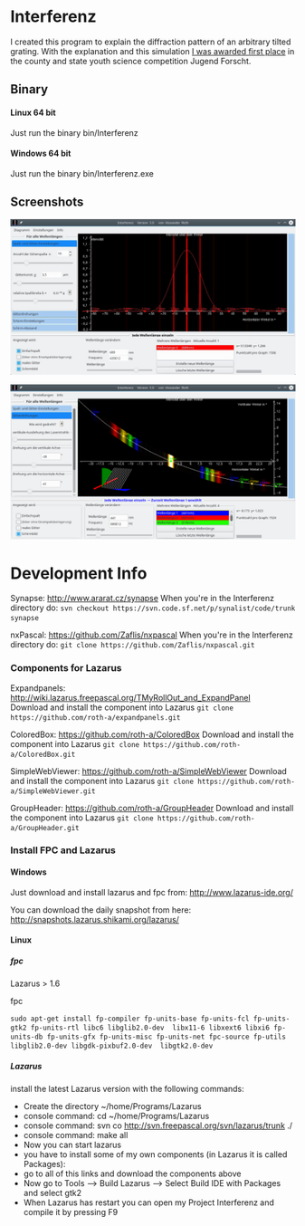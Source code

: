 # Interferenz

I created this program to explain the diffraction pattern of an arbitrary tilted grating. With the explanation and this simulation [I was awarded first place](http://www.jugend-forscht.de/projektdatenbank/simulation-der-interferenzbilder-am-n-fach-spalt.html) in the county and state youth science competition Jugend Forscht.

## Binary

#### Linux 64 bit
Just run the binary bin/Interferenz

#### Windows 64 bit
Just run the binary bin/Interferenz.exe 


## Screenshots

![](screenshot.jpg)

![](screenshot2.png)

# Development  Info

Synapse:  http://www.ararat.cz/synapse
  When you're in the Interferenz directory do:
  `svn checkout https://svn.code.sf.net/p/synalist/code/trunk synapse`

nxPascal:  https://github.com/Zaflis/nxpascal
  When you're in the Interferenz directory do:
  `git clone https://github.com/Zaflis/nxpascal.git`

### Components for Lazarus

Expandpanels:   http://wiki.lazarus.freepascal.org/TMyRollOut_and_ExpandPanel  
  Download and install the component into Lazarus
  `git clone https://github.com/roth-a/expandpanels.git`

ColoredBox:  https://github.com/roth-a/ColoredBox  Download and install the component into Lazarus
  `git clone https://github.com/roth-a/ColoredBox.git`

SimpleWebViewer: https://github.com/roth-a/SimpleWebViewer Download and install the component into Lazarus
  `git clone https://github.com/roth-a/SimpleWebViewer.git`
      
GroupHeader:  https://github.com/roth-a/GroupHeader    Download and install the component into Lazarus
  `git clone https://github.com/roth-a/GroupHeader.git`


### Install FPC and Lazarus 

#### Windows 
Just download and install lazarus and fpc from:	http://www.lazarus-ide.org/

You can download the daily snapshot from here:	http://snapshots.lazarus.shikami.org/lazarus/

#### Linux 

##### fpc

Lazarus  > 1.6

fpc

```
sudo apt-get install fp-compiler fp-units-base fp-units-fcl fp-units-gtk2 fp-units-rtl libc6 libglib2.0-dev  libx11-6 libxext6 libxi6 fp-units-db fp-units-gfx fp-units-misc fp-units-net fpc-source fp-utils libglib2.0-dev libgdk-pixbuf2.0-dev  libgtk2.0-dev 
```


##### Lazarus

install the latest Lazarus version with the following commands:

* Create the directory ~/home/Programs/Lazarus
* console command: cd ~/home/Programs/Lazarus
* console command: svn co http://svn.freepascal.org/svn/lazarus/trunk ./
* console command: make all
* Now you can start lazarus
* you have to install some of my own components (in Lazarus it is called Packages):
* go to all of this links and download the components above 
* Now go to Tools --> Build Lazarus --> Select Build IDE with Packages and select gtk2 
* When Lazarus has restart you can open my Project Interferenz and compile it by pressing F9

	
